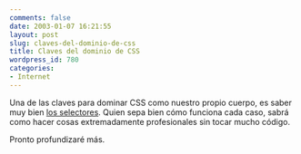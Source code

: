 ```yaml
---
comments: false
date: 2003-01-07 16:21:55
layout: post
slug: claves-del-dominio-de-css
title: Claves del dominio de CSS
wordpress_id: 780
categories:
- Internet
---
```


Una de las claves para dominar CSS como nuestro propio cuerpo, es saber muy bien [los selectores](http://www.w3.org/TR/REC-CSS2/selector.html). Quien sepa bien cómo funciona cada caso, sabrá como hacer cosas extremadamente profesionales sin tocar mucho código.





Pronto profundizaré más.




 
